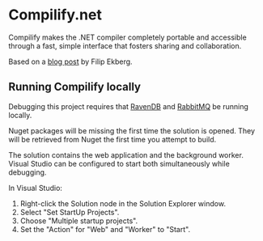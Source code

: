 # Compilify.net

Compilify makes the .NET compiler completely portable and accessible through a fast, simple interface that fosters sharing and collaboration.

Based on a [blog post](https://github.com/fekberg/Roslyn-Hosted-Execution) by Filip Ekberg.

## Running Compilify locally

Debugging this project requires that [RavenDB](http://ravendb.net/) and [RabbitMQ](http://www.rabbitmq.com/) be running locally.

Nuget packages will be missing the first time the solution is opened. They will be retrieved from Nuget the first time you attempt to build. 

The solution contains the web application and the background worker. Visual Studio can be configured to start both simultaneously while debugging.

In Visual Studio:

1.  Right-click the Solution node in the Solution Explorer window.
2.  Select "Set StartUp Projects".
3.  Choose "Multiple startup projects".
4.  Set the "Action" for "Web" and "Worker" to "Start".
